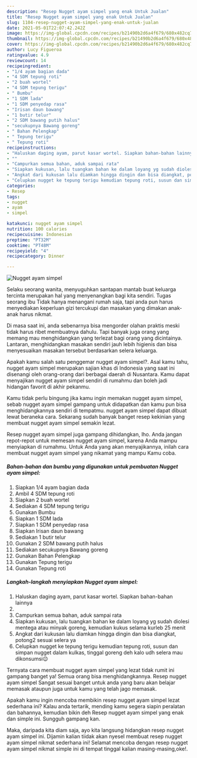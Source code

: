 ```yaml
---
description: "Resep Nugget ayam simpel yang enak Untuk Jualan"
title: "Resep Nugget ayam simpel yang enak Untuk Jualan"
slug: 1104-resep-nugget-ayam-simpel-yang-enak-untuk-jualan
date: 2021-05-01T22:07:42.242Z
image: https://img-global.cpcdn.com/recipes/b21490b2d6a4f679/680x482cq70/nugget-ayam-simpel-foto-resep-utama.jpg
thumbnail: https://img-global.cpcdn.com/recipes/b21490b2d6a4f679/680x482cq70/nugget-ayam-simpel-foto-resep-utama.jpg
cover: https://img-global.cpcdn.com/recipes/b21490b2d6a4f679/680x482cq70/nugget-ayam-simpel-foto-resep-utama.jpg
author: Lucy Figueroa
ratingvalue: 4.9
reviewcount: 14
recipeingredient:
- "1/4 ayam bagian dada"
- "4 SDM tepung roti"
- "2 buah wortel"
- "4 SDM tepung terigu"
- " Bumbu"
- "1 SDM lada"
- "1 SDM penyedap rasa"
- "Irisan daun bawang"
- "1 butir telur"
- "2 SDM bawang putih halus"
- "secukupnya Bawang goreng"
- " Bahan Pelengkap"
- " Tepung terigu"
- " Tepung roti"
recipeinstructions:
- "Haluskan daging ayam, parut kasar wortel. Siapkan bahan-bahan lainnya"
- ""
- "Campurkan semua bahan, aduk sampai rata"
- "Siapkan kukusan, lalu tuangkan bahan ke dalam loyang yg sudah diolesi mentega atau minyak goreng, kemudian kukus selama kurleb 25 menit"
- "Angkat dari kukusan lalu diamkan hingga dingin dan bisa diangkat, potong2 sesuai selera ya"
- "Celupkan nugget ke tepung terigu kemudian tepung roti, susun dan simpan nugget dalam kulkas, tinggal goreng deh kalo udh selera mau dikonsumsi😉"
categories:
- Resep
tags:
- nugget
- ayam
- simpel

katakunci: nugget ayam simpel 
nutrition: 100 calories
recipecuisine: Indonesian
preptime: "PT32M"
cooktime: "PT48M"
recipeyield: "4"
recipecategory: Dinner

---
```



![Nugget ayam simpel](https://img-global.cpcdn.com/recipes/b21490b2d6a4f679/680x482cq70/nugget-ayam-simpel-foto-resep-utama.jpg)

Selaku seorang wanita, menyuguhkan santapan mantab buat keluarga tercinta merupakan hal yang menyenangkan bagi kita sendiri. Tugas seorang ibu Tidak hanya menangani rumah saja, tapi anda pun harus menyediakan keperluan gizi tercukupi dan masakan yang dimakan anak-anak harus nikmat.

Di masa  saat ini, anda sebenarnya bisa mengorder olahan praktis meski tidak harus ribet membuatnya dahulu. Tapi banyak juga orang yang memang mau menghidangkan yang terlezat bagi orang yang dicintainya. Lantaran, menghidangkan masakan sendiri jauh lebih higienis dan bisa menyesuaikan masakan tersebut berdasarkan selera keluarga. 



Apakah kamu salah satu penggemar nugget ayam simpel?. Asal kamu tahu, nugget ayam simpel merupakan sajian khas di Indonesia yang saat ini disenangi oleh orang-orang dari berbagai daerah di Nusantara. Kamu dapat menyajikan nugget ayam simpel sendiri di rumahmu dan boleh jadi hidangan favorit di akhir pekanmu.

Kamu tidak perlu bingung jika kamu ingin memakan nugget ayam simpel, sebab nugget ayam simpel gampang untuk didapatkan dan kamu pun bisa menghidangkannya sendiri di tempatmu. nugget ayam simpel dapat dibuat lewat beraneka cara. Sekarang sudah banyak banget resep kekinian yang membuat nugget ayam simpel semakin lezat.

Resep nugget ayam simpel juga gampang dihidangkan, lho. Anda jangan repot-repot untuk memesan nugget ayam simpel, karena Anda mampu menyiapkan di rumahmu. Untuk Anda yang akan menyajikannya, inilah cara membuat nugget ayam simpel yang nikamat yang mampu Kamu coba.

<!--inarticleads1-->

##### Bahan-bahan dan bumbu yang digunakan untuk pembuatan Nugget ayam simpel:

1. Siapkan 1/4 ayam bagian dada
1. Ambil 4 SDM tepung roti
1. Siapkan 2 buah wortel
1. Sediakan 4 SDM tepung terigu
1. Gunakan  Bumbu
1. Siapkan 1 SDM lada
1. Siapkan 1 SDM penyedap rasa
1. Siapkan Irisan daun bawang
1. Sediakan 1 butir telur
1. Gunakan 2 SDM bawang putih halus
1. Sediakan secukupnya Bawang goreng
1. Gunakan  Bahan Pelengkap
1. Gunakan  Tepung terigu
1. Gunakan  Tepung roti




<!--inarticleads2-->

##### Langkah-langkah menyiapkan Nugget ayam simpel:

1. Haluskan daging ayam, parut kasar wortel. Siapkan bahan-bahan lainnya
1. 
1. Campurkan semua bahan, aduk sampai rata
1. Siapkan kukusan, lalu tuangkan bahan ke dalam loyang yg sudah diolesi mentega atau minyak goreng, kemudian kukus selama kurleb 25 menit
1. Angkat dari kukusan lalu diamkan hingga dingin dan bisa diangkat, potong2 sesuai selera ya
1. Celupkan nugget ke tepung terigu kemudian tepung roti, susun dan simpan nugget dalam kulkas, tinggal goreng deh kalo udh selera mau dikonsumsi😉




Ternyata cara membuat nugget ayam simpel yang lezat tidak rumit ini gampang banget ya! Semua orang bisa menghidangkannya. Resep nugget ayam simpel Sangat sesuai banget untuk anda yang baru akan belajar memasak ataupun juga untuk kamu yang telah jago memasak.

Apakah kamu ingin mencoba membikin resep nugget ayam simpel lezat sederhana ini? Kalau anda tertarik, mending kamu segera siapin peralatan dan bahannya, kemudian bikin deh Resep nugget ayam simpel yang enak dan simple ini. Sungguh gampang kan. 

Maka, daripada kita diam saja, ayo kita langsung hidangkan resep nugget ayam simpel ini. Dijamin kalian tiidak akan nyesel membuat resep nugget ayam simpel nikmat sederhana ini! Selamat mencoba dengan resep nugget ayam simpel nikmat simple ini di tempat tinggal kalian masing-masing,oke!.


